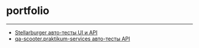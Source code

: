 # portfolio
___
- [Stellarburger авто-тесты UI и API](https://github.com/areshok/portfolio/tree/main/stellarburgers)
- [qa-scooter.praktikum-services авто-тесты API](https://github.com/areshok/portfolio/tree/main/qa-scooter.praktikum-services)
